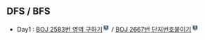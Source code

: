 ## DFS / BFS
- Day1 : [BOJ 2583번 영역 구하기](https://www.acmicpc.net/problem/2583)<img src="./images/silver1.JPG" height="17" width="17"> / [BOJ 2667번 단지번호붙이기](https://www.acmicpc.net/problem/2667)<img src="./images/silver1.JPG" height="17" width="17">
